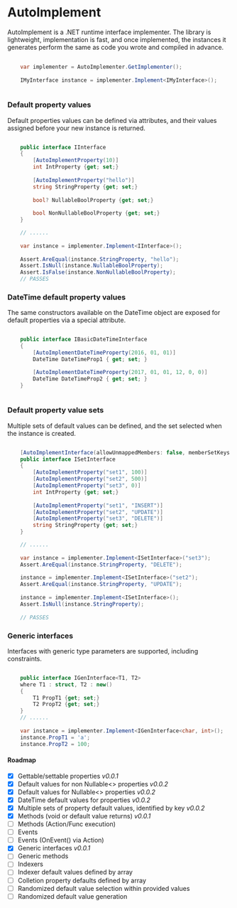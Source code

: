 # AutoImplement

AutoImplement is a .NET runtime interface implementer.  The library is lightweight, implementation is fast,
and once implemented, the instances it generates perform the same as code you wrote and compiled in advance.

```csharp
	
    var implementer = AutoImplementer.GetImplementer();
	
	IMyInterface instance = implementer.Implement<IMyInterface>();
	
```

### Default property values

Default properties values can be defined via attributes, and their values assigned before your new instance is returned.

```csharp

	public interface IInterface
	{
		[AutoImplementProperty(10)]
		int IntProperty {get; set;}
				
		[AutoImplementProperty("hello")]
		string StringProperty {get; set;}
		
		bool? NullableBoolProperty {get; set;}
		
		bool NonNullableBoolProperty {get; set;}
	}

	// ......
	
	var instance = implementer.Implement<IInterface>();
	
	Assert.AreEqual(instance.StringProperty, "hello");
	Assert.IsNull(instance.NullableBoolProperty);
	Assert.IsFalse(instance.NonNullableBoolProperty);
	// PASSES
```

### DateTime default property values

The same constructors available on the DateTime object are exposed for default properties via a special attribute.
```csharp

	public interface IBasicDateTimeInterface
    {
        [AutoImplementDateTimeProperty(2016, 01, 01)]
        DateTime DateTimeProp1 { get; set; }

        [AutoImplementDateTimeProperty(2017, 01, 01, 12, 0, 0)]
        DateTime DateTimeProp2 { get; set; }
    }
	
```


### Default property value sets

Multiple sets of default values can be defined, and the set selected when the instance is created.

```csharp

	[AutoImplementInterface(allowUnmappedMembers: false, memberSetKeys: "set1", "set2", "set3")]
	public interface ISetInterface
	{
		[AutoImplementProperty("set1", 100)]
		[AutoImplementProperty("set2", 500)]
		[AutoImplementProperty("set3", 0)]
		int IntProperty {get; set;}
				
		[AutoImplementProperty("set1", "INSERT")]
		[AutoImplementProperty("set2", "UPDATE")]
		[AutoImplementProperty("set3", "DELETE")]
		string StringProperty {get; set;}
	}

	// ......
	
	var instance = implementer.Implement<ISetInterface>("set3");	
	Assert.AreEqual(instance.StringProperty, "DELETE");
	
	instance = implementer.Implement<ISetInterface>("set2");	
	Assert.AreEqual(instance.StringProperty, "UPDATE");
	
	instance = implementer.Implement<ISetInterface>();	
	Assert.IsNull(instance.StringProperty);	
	
	// PASSES
```

### Generic interfaces

Interfaces with generic type parameters are supported, including constraints.

```csharp

	public interface IGenInterface<T1, T2>
	where T1 : struct, T2 : new()
	{
		T1 PropT1 {get; set;}
		T2 PropT2 {get; set;}
	}
	// ......
	
	var instance = implementer.Implement<IGenInterface<char, int>();
	instance.PropT1 = 'a';
	instance.PropT2 = 100;
```


#### Roadmap
- [x] Gettable/settable properties *v0.0.1*
- [x] Default values for non Nullable<> properties *v0.0.2*
- [x] Default values for Nullable<> properties *v0.0.2*
- [x] DateTime default values for properties *v0.0.2*
- [x] Multiple sets of property default values, identified by key *v0.0.2*
- [x] Methods (void or default value returns) *v0.0.1*
- [ ] Methods (Action/Func execution)
- [ ] Events
- [ ] Events (OnEvent() via Action)
- [x] Generic interfaces *v0.0.1*
- [ ] Generic methods
- [ ] Indexers
- [ ] Indexer default values defined by array
- [ ] Colletion property defaults defined by array
- [ ] Randomized default value selection within provided values
- [ ] Randomized default value generation
